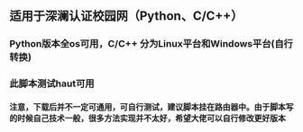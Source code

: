## 适用于深澜认证校园网（Python、C/C++）
### Python版本全os可用，C/C++ 分为Linux平台和Windows平台(自行转换)
### 此脚本测试haut可用
#### 注意，下载后并不一定可通用，可自行测试，建议脚本挂在路由器中。由于脚本写的时候自己技术一般，很多方法实现并不太好，希望大佬可以自行修改更好版本
